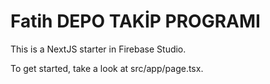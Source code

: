 # Fatih DEPO TAKİP PROGRAMI 

This is a NextJS starter in Firebase Studio.

To get started, take a look at src/app/page.tsx.
